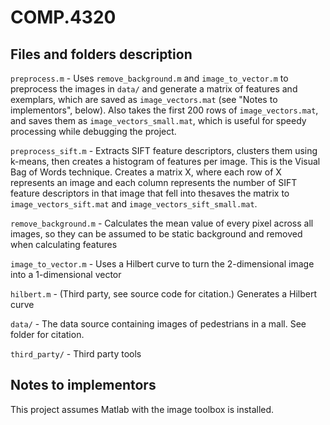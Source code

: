 # COMP.4320
## Files and folders description
`preprocess.m` - Uses `remove_background.m` and `image_to_vector.m` to preprocess the images in `data/` and generate a matrix of features and exemplars, which are saved as `image_vectors.mat` (see "Notes to implementors", below). Also takes the first 200 rows of `image_vectors.mat`, and saves them as `image_vectors_small.mat`, which is useful for speedy processing while debugging the project.

`preprocess_sift.m` - Extracts SIFT feature descriptors, clusters them using k-means, then creates a histogram of features per image. This is the Visual Bag of Words technique. Creates a matrix X, where each row of X represents an image and each column represents the number of SIFT feature descriptors in that image that fell into thesaves the matrix to `image_vectors_sift.mat` and `image_vectors_sift_small.mat`.  

`remove_background.m` - Calculates the mean value of every pixel across all images, so they can be assumed to be static background and removed when calculating features

`image_to_vector.m` - Uses a Hilbert curve to turn the 2-dimensional image into a 1-dimensional vector

`hilbert.m` - (Third party, see source code for citation.) Generates a Hilbert curve

`data/` - The data source containing images of pedestrians in a mall. See folder for citation.

`third_party/` - Third party tools

## Notes to implementors
This project assumes Matlab with the image toolbox is installed.
